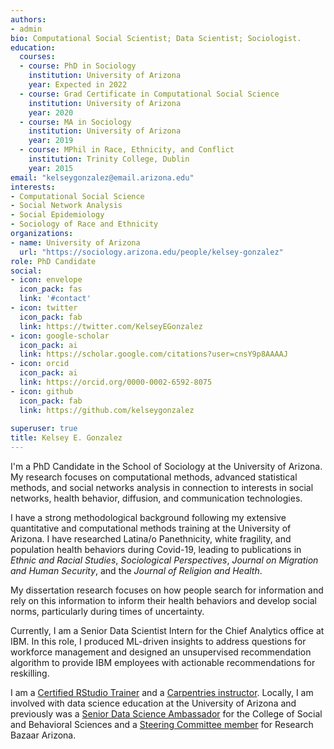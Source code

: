 ```yaml
---
authors:
- admin
bio: Computational Social Scientist; Data Scientist; Sociologist. 
education:
  courses:
  - course: PhD in Sociology
    institution: University of Arizona
    year: Expected in 2022
  - course: Grad Certificate in Computational Social Science
    institution: University of Arizona
    year: 2020
  - course: MA in Sociology
    institution: University of Arizona
    year: 2019
  - course: MPhil in Race, Ethnicity, and Conflict
    institution: Trinity College, Dublin
    year: 2015
email: "kelseygonzalez@email.arizona.edu"
interests:
- Computational Social Science
- Social Network Analysis
- Social Epidemiology
- Sociology of Race and Ethnicity
organizations:
- name: University of Arizona
  url: "https://sociology.arizona.edu/people/kelsey-gonzalez"
role: PhD Candidate
social:
- icon: envelope
  icon_pack: fas
  link: '#contact'
- icon: twitter
  icon_pack: fab
  link: https://twitter.com/KelseyEGonzalez
- icon: google-scholar
  icon_pack: ai
  link: https://scholar.google.com/citations?user=cnsY9p8AAAAJ
- icon: orcid
  icon_pack: ai
  link: https://orcid.org/0000-0002-6592-8075
- icon: github
  icon_pack: fab
  link: https://github.com/kelseygonzalez
  
superuser: true
title: Kelsey E. Gonzalez
---
```


I'm a PhD Candidate in the School of Sociology at the University of Arizona. My research focuses on computational methods, advanced statistical methods, and social networks analysis in connection to interests in social networks, health behavior, diffusion, and communication technologies.

I have a strong methodological background following my extensive quantitative and computational methods training at the University of Arizona. I have researched Latina/o Panethnicity, white fragility, and population health behaviors during  Covid-19, leading to publications in *Ethnic and Racial Studies*, *Sociological Perspectives*, *Journal on Migration and Human Security*, and the *Journal of Religion and Health*.

My dissertation research focuses on how people search for information and rely on this information to inform their health behaviors and develop social norms, particularly during times of uncertainty.

Currently, I am a Senior Data Scientist Intern for the Chief Analytics office at IBM. In this role, I produced ML-driven insights to address questions for workforce management and designed an unsupervised recommendation algorithm to provide IBM employees with actionable recommendations for reskilling.

I am a [Certified RStudio Trainer](https://education.rstudio.com/trainers/) and a [Carpentries instructor](https://carpentries.org/instructors/). Locally, I am involved with data science education at the University of Arizona and previously was a [Senior Data Science Ambassador](https://datascience.arizona.edu/ambassadors) for the College of Social and Behavioral Sciences and a [Steering Committee member](http://researchbazaar.arizona.edu/) for Research Bazaar Arizona. 

<!---Kelsey received her MA in Sociology from the University of Arizona in 2018 where she investigated the impacts of personal networks and homophily on individuals’ perceptions of discrimination. Before coming to the University of Arizona, she earned her MPhil in Race, Ethnicity and Conflict from the Department of Sociology at Trinity College, Dublin in 2015.-->
